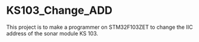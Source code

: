 # KS103_Change_ADD
This project is to make a programmer on STM32F103ZET to change the IIC address of the sonar module KS 103. 
